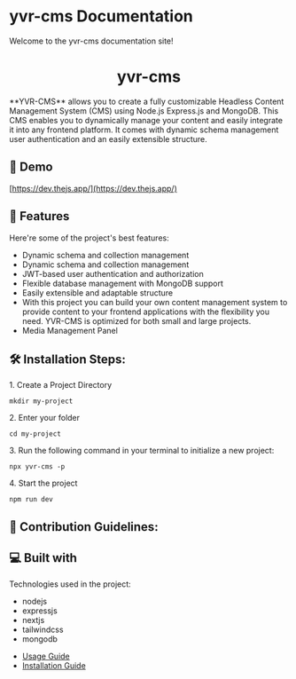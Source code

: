 # yvr-cms Documentation

Welcome to the yvr-cms documentation site!

<h1 align="center" id="title">yvr-cms</h1>

<p id="description">**YVR-CMS** allows you to create a fully customizable Headless Content Management System (CMS) using Node.js Express.js and MongoDB. This CMS enables you to dynamically manage your content and easily integrate it into any frontend platform. It comes with dynamic schema management user authentication and an easily extensible structure.</p>

<h2>🚀 Demo</h2>

[https://dev.thejs.app/](https://dev.thejs.app/)

  
  
<h2>🧐 Features</h2>

Here're some of the project's best features:

*   Dynamic schema and collection management
*   Dynamic schema and collection management
*   JWT-based user authentication and authorization
*   Flexible database management with MongoDB support
*   Easily extensible and adaptable structure
*   With this project you can build your own content management system to provide content to your frontend applications with the flexibility you need. YVR-CMS is optimized for both small and large projects.
*   Media Management Panel

<h2>🛠️ Installation Steps:</h2>

<p>1. Create a Project Directory</p>

```
mkdir my-project
```

<p>2. Enter your folder</p>

```
cd my-project
```

<p>3. Run the following command in your terminal to initialize a new project:</p>

```
npx yvr-cms -p
```

<p>4. Start the project</p>

```
npm run dev
```

<h2>🍰 Contribution Guidelines:</h2>

  
  
<h2>💻 Built with</h2>

Technologies used in the project:

*   nodejs
*   expressjs
*   nextjs
*   tailwindcss
*   mongodb

- [Usage Guide](./usage.md)
- [Installation Guide](./installation.md)